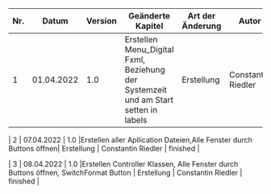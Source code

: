 Nr. | Datum | Version | Geänderte Kapitel | Art der Änderung | Autor | Status |
|--------------|-------------|--------------|--------------|-------------|--------------|--------------|
| 1 | 01.04.2022 | 1.0 |Erstellen Menu_Digital Fxml, Beziehung der Systemzeit und am Start setten in labels   | Erstellung | Constantin Riedler | finished |

| 2 | 07.04.2022 | 1.0 |Erstellen aller Apllication Dateien,Alle Fenster durch Buttons öffnen| Erstellung | Constantin Riedler | finished |

| 3 | 08.04.2022 | 1.0 |Erstellen Controller Klassen, Alle Fenster durch Buttons öffnen, SwitchFormat Button  | Erstellung | Constantin Riedler | finished |

